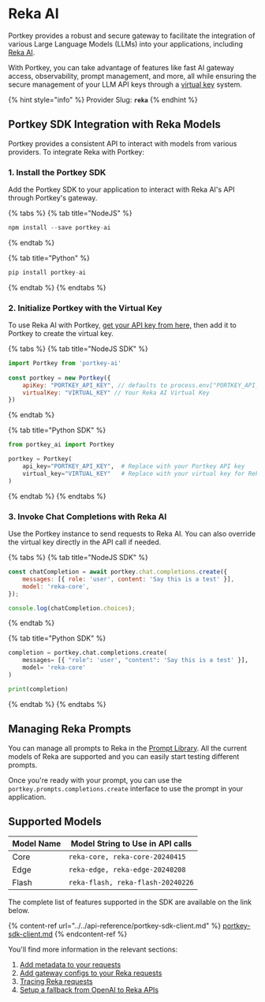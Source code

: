 # Reka AI

Portkey provides a robust and secure gateway to facilitate the integration of various Large Language Models (LLMs) into your applications, including [Reka AI](https://www.reka.ai/).

With Portkey, you can take advantage of features like fast AI gateway access, observability, prompt management, and more, all while ensuring the secure management of your LLM API keys through a [virtual key](../../product/ai-gateway/virtual-keys/) system.

{% hint style="info" %}
Provider Slug: **`reka`**
{% endhint %}

## Portkey SDK Integration with Reka Models

Portkey provides a consistent API to interact with models from various providers. To integrate Reka with Portkey:

### **1. Install the Portkey SDK**

Add the Portkey SDK to your application to interact with Reka AI's API through Portkey's gateway.

{% tabs %}
{% tab title="NodeJS" %}
```javascript
npm install --save portkey-ai
```
{% endtab %}

{% tab title="Python" %}
```python
pip install portkey-ai
```
{% endtab %}
{% endtabs %}

### **2. Initialize Portkey with the Virtual Key**

To use Reka AI with Portkey, [get your API key from here,](https://platform.reka.ai/apikeys) then add it to Portkey to create the virtual key.

{% tabs %}
{% tab title="NodeJS SDK" %}
```javascript
import Portkey from 'portkey-ai'
 
const portkey = new Portkey({
    apiKey: "PORTKEY_API_KEY", // defaults to process.env["PORTKEY_API_KEY"]
    virtualKey: "VIRTUAL_KEY" // Your Reka AI Virtual Key
})
```
{% endtab %}

{% tab title="Python SDK" %}
```python
from portkey_ai import Portkey

portkey = Portkey(
    api_key="PORTKEY_API_KEY",  # Replace with your Portkey API key
    virtual_key="VIRTUAL_KEY"   # Replace with your virtual key for Reka AI
)
```
{% endtab %}
{% endtabs %}

### **3. Invoke Chat Completions with Reka AI**

Use the Portkey instance to send requests to Reka AI. You can also override the virtual key directly in the API call if needed.

{% tabs %}
{% tab title="NodeJS SDK" %}
```javascript
const chatCompletion = await portkey.chat.completions.create({
    messages: [{ role: 'user', content: 'Say this is a test' }],
    model: 'reka-core',
});

console.log(chatCompletion.choices);
```
{% endtab %}

{% tab title="Python SDK" %}
```python
completion = portkey.chat.completions.create(
    messages= [{ "role": 'user', "content": 'Say this is a test' }],
    model= 'reka-core'
)

print(completion)
```
{% endtab %}
{% endtabs %}

## Managing Reka Prompts

You can manage all prompts to Reka in the [Prompt Library](../../product/prompt-library.md). All the current models of Reka are supported and you can easily start testing different prompts.

Once you're ready with your prompt, you can use the `portkey.prompts.completions.create` interface to use the prompt in your application.

## Supported Models

| Model Name | Model String to Use in API calls  |
| ---------- | --------------------------------- |
| Core       | `reka-core, reka-core-20240415`   |
| Edge       | `reka-edge, reka-edge-20240208`   |
| Flash      | `reka-flash, reka-flash-20240226` |

The complete list of features supported in the SDK are available on the link below.

{% content-ref url="../../api-reference/portkey-sdk-client.md" %}
[portkey-sdk-client.md](../../api-reference/portkey-sdk-client.md)
{% endcontent-ref %}

You'll find more information in the relevant sections:

1. [Add metadata to your requests](../../product/observability/metadata.md)
2. [Add gateway configs to your Reka](../../product/ai-gateway/configs.md)[ requests](../../product/ai-gateway/configs.md)
3. [Tracing Reka requests](../../product/observability/traces.md)
4. [Setup a fallback from OpenAI to Reka APIs](../../product/ai-gateway/fallbacks.md)
